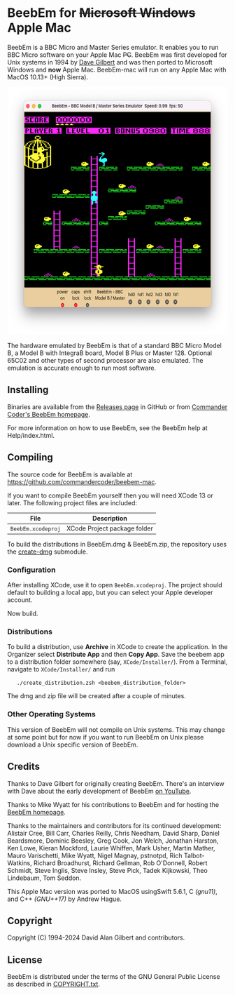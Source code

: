 BeebEm for ~~Microsoft Windows~~ Apple Mac
======================================

BeebEm is a BBC Micro and Master Series emulator. It enables you to run BBC Micro software on your Apple Mac ~~PC~~. BeebEm was first developed for Unix systems in 1994 by [Dave Gilbert](http://www.treblig.org/) and was then ported to Microsoft Windows and **now** Apple Mac.  BeebEm-mac will run on any Apple Mac with MacOS 10.13+ (High Sierra).

<p align="center">
  <a href="https://github.com/commandercoder/beebem-mac"><img src="BeebEm-Mac.png" alt="BeebEm" width="642" height="564" /></a>
</p>

The hardware emulated by BeebEm is that of a standard BBC Micro Model B, a Model B with IntegraB board, Model B Plus or Master 128. Optional 65C02 and other types of second processor are also emulated. The emulation is accurate enough to run most software.

Installing
----------

Binaries are available from the [Releases page](https://github.com/commandercoder/beebem-mac/releases/) in GitHub or from [Commander Coder's BeebEm homepage](https://www.commandercoder.com/beebem-mac).

For more information on how to use BeebEm, see the BeebEm help at Help/index.html.

Compiling
---------

The source code for BeebEm is available at https://github.com/commandercoder/beebem-mac.

If you want to compile BeebEm yourself then you will need XCode 13 or later. The following project files are included:

| File                                 | Description                       |
| ------------------------------------ | --------------------------------- |
| `BeebEm.xcodeproj`                   | XCode Project package folder      |

To build the distributions in BeebEm.dmg & BeebEm.zip, the repository uses the [create-dmg](https://github.com/create-dmg/create-dmg) submodule.

### Configuration

After installing XCode, use it to open `BeebEm.xcodeproj`.  The project should default to building a local app, but you can select your Apple developer account.

Now build.

### Distributions

To build a distribution, use **Archive** in XCode to create the application.  In the Organizer select **Distribute App** and then **Copy App**.  Save the beebem app to a distribution folder somewhere (say, `XCode/Installer/`).  From a Terminal, navigate to `XCode/Installer/` and run
```
   ./create_distribution.zsh <beebem_distribution_folder>
```
The dmg and zip file will be created after a couple of minutes.

### Other Operating Systems

This version of BeebEm will not compile on Unix systems. This may change at some point but for now if you want to run BeebEm on Unix please download a Unix specific version of BeebEm.

Credits
-------

Thanks to Dave Gilbert for originally creating BeebEm. There's an interview with Dave about the early development of BeebEm [on YouTube](https://www.youtube.com/watch?v=7D5Msu4zn-Q).

Thanks to Mike Wyatt for his contributions to BeebEm and for hosting the [BeebEm homepage](http://www.mkw.me.uk/beebem).

Thanks to the maintainers and contributors for its continued development: Alistair Cree, Bill Carr, Charles Reilly, Chris Needham, David Sharp, Daniel Beardsmore, Dominic Beesley, Greg Cook, Jon Welch, Jonathan Harston, Ken Lowe, Kieran Mockford, Laurie Whiffen, Mark Usher, Martin Mather, Mauro Varischetti, Mike Wyatt, Nigel Magnay, pstnotpd, Rich Talbot-Watkins, Richard Broadhurst, Richard Gellman, Rob O'Donnell, Robert Schmidt, Steve Inglis, Steve Insley, Steve Pick, Tadek Kijkowski, Theo Lindebaum, Tom Seddon.

This Apple Mac version was ported to MacOS usingSwift 5.6.1, C *(gnu11)*, and C++ *(GNU++17)* by Andrew Hague.

Copyright
---------

Copyright (C) 1994-2024 David Alan Gilbert and contributors.

License
-------

BeebEm is distributed under the terms of the GNU General Public License as described in [COPYRIGHT.txt](COPYRIGHT.txt).
